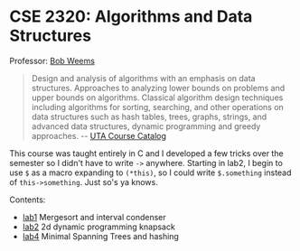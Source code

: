 CSE 2320: Algorithms and Data Structures
===

Professor: [Bob Weems](http://ranger.uta.edu/~weems/)

> Design and analysis of algorithms with an emphasis on data structures. 
> Approaches to analyzing lower bounds on problems and upper bounds on 
> algorithms. Classical algorithm design techniques including algorithms for 
> sorting, searching, and other operations on data structures such as hash 
> tables, trees, graphs, strings, and advanced data structures, dynamic 
> programming and greedy approaches.
-- [UTA Course Catalog](http://catalog.uta.edu/coursedescriptions/cse/)

This course was taught entirely in C and I developed a few tricks over the
semester so I didn't have to write `->` anywhere. Starting in lab2, I begin to 
use `$` as a macro expanding to `(*this)`, so I could write `$.something` 
instead of `this->something`. Just so's ya knows.

Contents:
- [lab1](lab1/README.md) Mergesort and interval condenser
- [lab2](lab2/README.md) 2d dynamic programming knapsack
- [lab4](lab4/README.md) Minimal Spanning Trees and hashing

